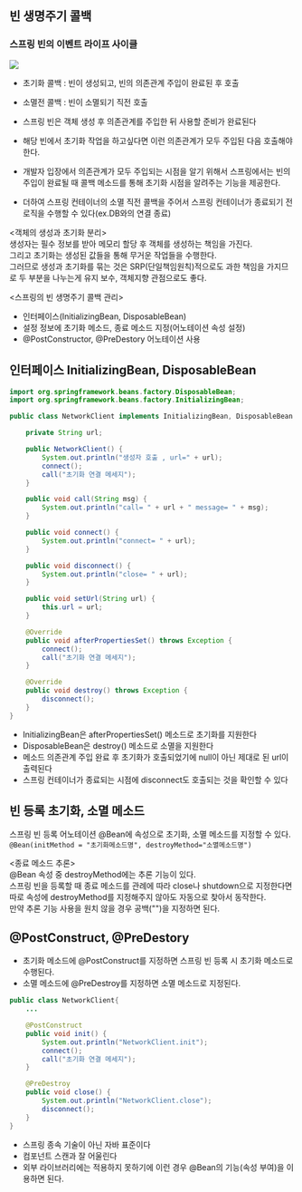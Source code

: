 ## 빈 생명주기 콜백 ##
### 스프링 빈의 이벤트 라이프 사이클 ###
![](https://oopy.lazyrockets.com/api/v2/notion/image?src=https%3A%2F%2Fs3-us-west-2.amazonaws.com%2Fsecure.notion-static.com%2Ff457f22a-b257-4c48-b584-257f738e65e4%2FUntitled.png&blockId=5d0d9f8b-3546-4086-ac16-2e99bad12f4d)  
- 초기화 콜백 : 빈이 생성되고, 빈의 의존관계 주입이 완료된 후 호출
- 소멸전 콜백 : 빈이 소멸되기 직전 호출
  
- 스프링 빈은 객체 생성 후 의존관계를 주입한 뒤 사용할 준비가 완료된다
- 해당 빈에서 초기화 작업을 하고싶다면 이런 의존관계가 모두 주입된 다음 호출해야 한다.
- 개발자 입장에서 의존관계가 모두 주입되는 시점을 알기 위해서 스프링에서는 빈의 주입이 완료될 때 콜백 메소드를 통해 초기화 시점을 알려주는 기능을 제공한다.
- 더하여 스프링 컨테이너의 소멸 직전 콜백을 주어서 스프링 컨테이너가 종료되기 전 로직을 수행할 수 있다(ex.DB와의 연결 종료)
  
<객체의 생성과 초기화 분리>  
생성자는 필수 정보를 받아 메모리 할당 후 객체를 생성하는 책임을 가진다.  
그리고 초기화는 생성된 값들을 통해 무거운 작업들을 수행한다.  
그러므로 생성과 초기화를 묶는 것은 SRP(단일책임원칙)적으로도 과한 책임을 가지므로 두 부분을 나누는게 유지 보수, 객체지향 관점으로도 좋다.  
  
<스프링의 빈 생명주기 콜백 관리>  
- 인터페이스(InitializingBean, DisposableBean) 
- 설정 정보에 초기화 메소드, 종료 메소드 지정(어노테이션 속성 설정)
- @PostConstructor, @PreDestory 어노테이션 사용
  
## 인터페이스 InitializingBean, DisposableBean ##
```java
import org.springframework.beans.factory.DisposableBean;
import org.springframework.beans.factory.InitializingBean;

public class NetworkClient implements InitializingBean, DisposableBean {

    private String url;

    public NetworkClient() {
        System.out.println("생성자 호출 , url=" + url);
        connect();
        call("초기화 연결 메세지");
    }

    public void call(String msg) {
        System.out.println("call= " + url + " message= " + msg);
    }

    public void connect() {
        System.out.println("connect= " + url);
    }

    public void disconnect() {
        System.out.println("close= " + url);
    }

    public void setUrl(String url) {
        this.url = url;
    }

    @Override
    public void afterPropertiesSet() throws Exception {
        connect();
        call("초기화 연결 메세지");
    }

    @Override
    public void destroy() throws Exception {
        disconnect();
    }
}
```
- InitializingBean은 afterPropertiesSet() 메소드로 초기화를 지원한다
- DisposableBean은 destroy() 메소드로 소멸을 지원한다
- 메소드 의존관계 주입 완료 후 초기화가 호출되었기에 null이 아닌 제대로 된 url이 출력된다
- 스프링 컨테이너가 종료되는 시점에 disconnect도 호출되는 것을 확인할 수 있다
  
## 빈 등록 초기화, 소멸 메소드 ##
스프링 빈 등록 어노테이션 @Bean에 속성으로 초기화, 소멸 메소드를 지정할 수 있다.
`@Bean(initMethod = "초기화메소드명", destroyMethod="소멸메소드명")`  

<종료 메소드 추론>  
@Bean 속성 중 destroyMethod에는 추론 기능이 있다.  
스프링 빈을 등록할 때 종료 메소드를 관례에 따라 close나 shutdown으로 지정한다면 따로 속성에 destroyMethod를 지정해주지 않아도 자동으로 찾아서 동작한다.  
만약 추론 기능 사용을 원치 않을 경우 공백("")을 지정하면 된다.  
  
## @PostConstruct, @PreDestory ##
- 초기화 메소드에 @PostConstruct를 지정하면 스프링 빈 등록 시 초기화 메소드로 수행된다.
- 소멸 메소드에 @PreDestroy를 지정하면 소멸 메소드로 지정된다.
  
```java
public class NetworkClient{
    ...

    @PostConstruct
    public void init() {
        System.out.println("NetworkClient.init");
        connect();
        call("초기화 연결 메세지");
    }

    @PreDestroy
    public void close() {
        System.out.println("NetworkClient.close");
        disconnect();
    }
}
```  
- 스프링 종속 기술이 아닌 자바 표준이다
- 컴포넌트 스캔과 잘 어울린다
- 외부 라이브러리에는 적용하지 못하기에 이런 경우 @Bean의 기능(속성 부여)을 이용하면 된다.
  
